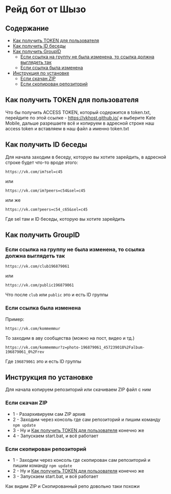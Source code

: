 # Рейд бот от Шызо
## Содержание
* [Как получить TOKEN для пользователя](https://github.com/Shizo-Shizo/raid-bot-by-shozo/#%D0%BA%D0%B0%D0%BA-%D0%BF%D0%BE%D0%BB%D1%83%D1%87%D0%B8%D1%82%D1%8C-token-%D0%B4%D0%BB%D1%8F-%D0%BF%D0%BE%D0%BB%D1%8C%D0%B7%D0%BE%D0%B2%D0%B0%D1%82%D0%B5%D0%BB%D1%8F)
* [Как получить ID беседы](https://github.com/Shizo-Shizo/raid-bot-by-shozo/#%D0%BA%D0%B0%D0%BA-%D0%BF%D0%BE%D0%BB%D1%83%D1%87%D0%B8%D1%82%D1%8C-id-%D0%B1%D0%B5%D1%81%D0%B5%D0%B4%D1%8B)
* [Как получить GroupID](https://github.com/Shizo-Shizo/raid-bot-by-shozo/#%D0%BA%D0%B0%D0%BA-%D0%BF%D0%BE%D0%BB%D1%83%D1%87%D0%B8%D1%82%D1%8C-id-%D0%B1%D0%B5%D1%81%D0%B5%D0%B4%D1%8B)
  * [Если ссылка на группу не была изменена, то ссылка должна выглядеть так](https://github.com/Shizo-Shizo/raid-bot-by-shozo/#%D0%B5%D1%81%D0%BB%D0%B8-%D1%81%D1%81%D1%8B%D0%BB%D0%BA%D0%B0-%D0%BD%D0%B0-%D0%B3%D1%80%D1%83%D0%BF%D0%BF%D1%83-%D0%BD%D0%B5-%D0%B1%D1%8B%D0%BB%D0%B0-%D0%B8%D0%B7%D0%BC%D0%B5%D0%BD%D0%B5%D0%BD%D0%B0-%D1%82%D0%BE-%D1%81%D1%81%D1%8B%D0%BB%D0%BA%D0%B0-%D0%B4%D0%BE%D0%BB%D0%B6%D0%BD%D0%B0-%D0%B2%D1%8B%D0%B3%D0%BB%D1%8F%D0%B4%D0%B5%D1%82%D1%8C-%D1%82%D0%B0%D0%BA)
  * [Если ссылка была изменена](https://github.com/Shizo-Shizo/raid-bot-by-shozo/#%D0%B5%D1%81%D0%BB%D0%B8-%D1%81%D1%81%D1%8B%D0%BB%D0%BA%D0%B0-%D0%B1%D1%8B%D0%BB%D0%B0-%D0%B8%D0%B7%D0%BC%D0%B5%D0%BD%D0%B5%D0%BD%D0%B0)
* [Инструкция по установке](https://github.com/Shizo-Shizo/raid-bot-by-shozo/#%D0%B8%D0%BD%D1%81%D1%82%D1%80%D1%83%D0%BA%D1%86%D0%B8%D1%8F-%D0%BF%D0%BE-%D1%83%D1%81%D1%82%D0%B0%D0%BD%D0%BE%D0%B2%D0%BA%D0%B5)
  * [Если скачан ZIP](https://github.com/Shizo-Shizo/raid-bot-by-shozo/#%D0%B5%D1%81%D0%BB%D0%B8-%D1%81%D0%BA%D0%B0%D1%87%D0%B0%D0%BD-zip)
  * [Если скопирован репозиторий](https://github.com/Shizo-Shizo/raid-bot-by-shozo/#%D0%B5%D1%81%D0%BB%D0%B8-%D1%81%D0%BA%D0%BE%D0%BF%D0%B8%D1%80%D0%BE%D0%B2%D0%B0%D0%BD-%D1%80%D0%B5%D0%BF%D0%BE%D0%B7%D0%B8%D1%82%D0%BE%D1%80%D0%B8%D0%B9)
## Как получить TOKEN для пользователя
Что бы получить ACCESS TOKEN, который содержится в token.txt, перейдите по этой ссылке - https://vkhost.github.io/ и выберите Kate Mobile, дальше разрешаете всё и копируем в адресной строке наш access token и вставляем в наш файл а именно token.txt
## Как получить ID беседы
Для начала заходим в беседу, которую вы хотите зарейдить, в адресной строке будет что-то вроде этого:
```
https://vk.com/im?sel=c45
```
или
```
https://vk.com/im?peers=c54&sel=c45
```
или же
```
https://vk.com?peers=c54_c65&sel=c45
```
Где sel там и ID беседы, которую вы хотите зарейдить
## Как получить GroupID
### Если ссылка на группу не была изменена, то ссылка должна выглядеть так
```
https://vk.com/club196879061
```
или
```
https://vk.com/public196879061
```
Что после `club` или `public` это и есть ID группы
### Если ссылка была изменена
Пример:
```
https://vk.com/kommemmur
```
То заходим в аву сообщества (можно на пост, видео и тд.)
```
https://vk.com/kommemmur?z=photo-196879061_457239018%2Falbum-196879061_0%2Frev
```
Где `196879061` это и есть ID группы
## Инструкция по установке
Для начала копируем репозиторий или скачиваем ZIP файл с ним
### Если скачан ZIP
* 1 - Разархивируем сам ZIP архив
* 2 - Заходим через консоль где сам репозиторий и пишим команду `npm update`
* 3 - Ну и [Как получить TOKEN для пользователя](https://github.com/Shizo-Shizo/raid-bot-by-shozo/#%D0%BA%D0%B0%D0%BA-%D0%BF%D0%BE%D0%BB%D1%83%D1%87%D0%B8%D1%82%D1%8C-token-%D0%B4%D0%BB%D1%8F-%D0%BF%D0%BE%D0%BB%D1%8C%D0%B7%D0%BE%D0%B2%D0%B0%D1%82%D0%B5%D0%BB%D1%8F) конечно же
* 4 - Запускаем start.bat, и всё работает
### Если скопирован репозиторий
* 1 - Заходим через консоль где скопирован сам репозиторий и пишим команду `npm update`
* 2 - Ну и [Как получить TOKEN для пользователя](https://github.com/Shizo-Shizo/raid-bot-by-shozo/#%D0%BA%D0%B0%D0%BA-%D0%BF%D0%BE%D0%BB%D1%83%D1%87%D0%B8%D1%82%D1%8C-token-%D0%B4%D0%BB%D1%8F-%D0%BF%D0%BE%D0%BB%D1%8C%D0%B7%D0%BE%D0%B2%D0%B0%D1%82%D0%B5%D0%BB%D1%8F) конечно же
* 3 - Запускаем start.bat, и всё работает

Как видим ZIP и Скопированный репо довольно таки похожи
